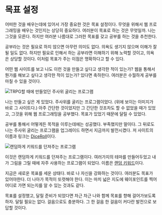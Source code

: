 # 목표 설정
어떠한 것을 배우는데에 있어서 가장 중요한 것은 목표 설정이다. 무엇을 위해서 웹 프로그래밍을 배우는 것인지는 상당히 중요하다. 여러분이 목표로 하는 것은 무엇일까. 나는 그것을 모른다. 하지만 여러분 나름대로 그러한 목표를 갖고 공부를 하는 것을 추천한다.

공부라는 것은 필요로 하지 않으면 아무런 의미도 없다. 의욕도 생기지 않으며 이해가 잘 될 일도 없다. 하지만 필요로 인해서 하는 공부라면 이해하기 위해 노력할 것이고, 의욕은 상당할 것이다. 이처럼 목표가 주는 이점은 명확하다고 할 수 있다.

어떤 웹 사이트를 보고 나도 이런 것을 만들고 싶다고 생각한 적이 있는가? 웹을 통해서 뭔가를 해보고 싶다고 생각한 적이 있는가? 있다면 축하한다. 여러분은 수월하게 공부를 마칠 수 있을 것이다.

![TRPG할 때에 만들었던 주사위 굴리는 프로그램](https://i.postimg.cc/vHG134Mx/Screenshot-2021-02-19-at-09-43-09.png)

나는 만들고 싶은 게 있었다. 주사위를 굴리는 프로그램이었다. (위에 보이는 이미지가 바로 그 사이트다.) 아주 간단한 것이었지만 그 간단한 것조차도 할 수 없었을 때가 있었고, 그것을 위해 웹 프로그래밍을 공부했다. 목표가 있었기 때문에 달릴 수 있었다.

공부를 통해서 어떻게든 목적을 이루는데에는 성공했다. 부족했지만 말이다. 그 뒤로도 나는 주사위 굴리는 프로그램을 업그레이드 하면서 지금까지 발전시켰다. 저 사이트의 이름과 링크는 [DiceRoll](https://thediceroll.github.io/)이다.

![랜덤하게 키워드를 던져주는 프로그램](https://i.postimg.cc/JnK5FKcJ/K-20210328-235101.png)

이것은 랜덤하게 키워드를 던져주는 프로그램이다. 여러가지의 테마를 만들어두었고 내가 그림을 그릴 때에 자주 사용하는 프로그램이 되었다. 이름은 [랜덤 키워드](https://random-keyword.github.io/)이다.

지금은 새로운 목표를 세운 상태다. 바로 나 자신을 강화하는 것이다. 여러분도 목표가 있어야한다. 더 나아가 목적이 또렷해야 한다. 이는 마치 넓은 지도에 웨이포인트를 찍어 어디로 가면 되는지를 알 수 있는 것과도 같다.

목표를 설정했고, 달릴 준비가 되었다면 차근 차근 나와 함께 목표를 향해 걸어가보도록 하자. 달릴 필요는 없다. 걸음으로도 충분하다. 그 한 걸음 한 걸음이 커다란 발전으로 보답할 것이다.